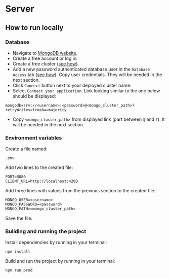 # Server

## How to run locally

### Database

-   Navigate to [MongoDB website](https://account.mongodb.com/).
-   Create a free account or log in.
-   Create a free cluster ([see how](https://www.mongodb.com/docs/atlas/tutorial/create-new-cluster/)).
-   Add a new password authenticated database user in the `Database Access` tab ([see how](https://www.mongodb.com/docs/atlas/security-add-mongodb-users/#add-database-users)). Copy user credentials. They will be needed in the next section.
-   Click `Connect` button next to your deployed cluster name.
-   Select `Connect your application`. Link looking similar to the one below should be displayed:

```
mongodb+srv://<username>:<password>@<mongo_cluster_path>?retryWrites=true&w=majority
```

-   Copy `<mongo_cluster_path>` from displayed link (part between `@` and `?`). It will be needed in the next section.

### Environment variables

Create a file named:

```
.env
```

Add two lines to the created file:

```
PORT=8080
CLIENT_URL=http://localhost:4200
```

Add three lines with values from the previous section to the created file:

```
MONGO_USER=<username>
MONGO_PASSWORD=<password>
MONGO_PATH=<mongo_cluster_path>
```

Save the file.

### Building and running the project

Install dependencies by running in your terminal:

```
npm install
```

Build and run the project by running in your terminal:

```
npm run prod
```
